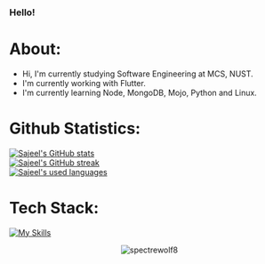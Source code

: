 ### Hello!

# About:

- Hi, I'm currently studying Software Engineering at MCS, NUST.  
- I'm currently working with Flutter.
- I'm currently learning Node, MongoDB, Mojo, Python and Linux.
  
# Github Statistics: 

[![Sajeel's GitHub stats](https://github-readme-stats.vercel.app/api?username=S4j33l&theme=tokyonight)](https://github.com/anuraghazra/github-readme-stats)
<br>
[![Sajeel's GitHub streak](https://streak-stats.demolab.com/?user=S4j33l&theme=dark)](https://git.io/streak-stats)
<br>
[![Sajeel's used languages](https://github-readme-stats.vercel.app/api/top-langs/?username=S4j33l&theme=dark)](https://github.com/anuraghazra/github-readme-stats)

# Tech Stack: 

[![My Skills](https://skillicons.dev/icons?i=flutter,java,python,linux,mongodb,nodejs)](https://skillicons.dev)
<br>
<p align="center"> <img src="https://komarev.com/ghpvc/?username=S4j33l&label=Profile%20views&color=0e75b6&style=flat" alt="spectrewolf8" /> </p>
